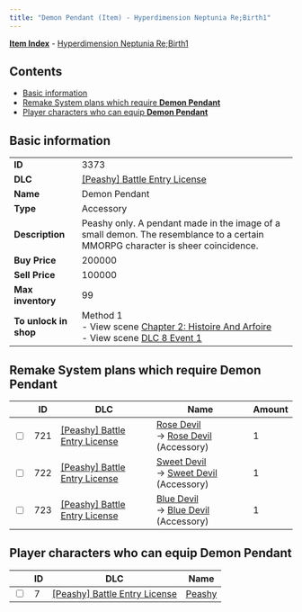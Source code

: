```yaml
---
title: "Demon Pendant (Item) - Hyperdimension Neptunia Re;Birth1"
---
```


[**Item Index**](/neptunia/rb1/item/index.html) - [Hyperdimension Neptunia Re;Birth1](/neptunia/rb1)

## Contents

- [Basic information](#basic-information)
- [Remake System plans which require **Demon Pendant**](#remake-system-plans-which-require-demon-pendant)
- [Player characters who can equip **Demon Pendant**](#player-characters-who-can-equip-demon-pendant)

## Basic information

|   |   |
| -- | -- |
| **ID** | 3373 |
| **DLC** | [[Peashy] Battle Entry License](/neptunia/rb1/dlc/8-peashy.html) |
| **Name** | Demon Pendant |
| **Type** | Accessory |
| **Description** | Peashy only. A pendant made in the image of a small demon. The resemblance to a certain MMORPG character is sheer coincidence. |
| **Buy Price** | 200000 |
| **Sell Price** | 100000 |
| **Max inventory** | 99 |
| **To unlock in shop** | Method 1<br />- View scene [Chapter 2: Histoire And Arfoire](/neptunia/rb1/scene/1-201-chapter-2-histoire-and-arfoire.html)<br />- View scene [DLC 8 Event 1](/neptunia/rb1/scene/8-5020-dlc-8-event-1.html) |

## Remake System plans which require **Demon Pendant**

|    | ID | DLC | Name | Amount |
| -- | -- | --- | ---- | ------ |
| <input type="checkbox" id="rb1-remake-8-721" class="trackbox" /> | 721 | [[Peashy] Battle Entry License](/neptunia/rb1/dlc/8-peashy.html) | [Rose Devil](/neptunia/rb1/remake/8-721-rose-devil.html)<br />→ [Rose Devil](/neptunia/rb1/item/8-3374-rose-devil.html) (Accessory) | 1 |
| <input type="checkbox" id="rb1-remake-8-722" class="trackbox" /> | 722 | [[Peashy] Battle Entry License](/neptunia/rb1/dlc/8-peashy.html) | [Sweet Devil](/neptunia/rb1/remake/8-722-sweet-devil.html)<br />→ [Sweet Devil](/neptunia/rb1/item/8-3375-sweet-devil.html) (Accessory) | 1 |
| <input type="checkbox" id="rb1-remake-8-723" class="trackbox" /> | 723 | [[Peashy] Battle Entry License](/neptunia/rb1/dlc/8-peashy.html) | [Blue Devil](/neptunia/rb1/remake/8-723-blue-devil.html)<br />→ [Blue Devil](/neptunia/rb1/item/8-3376-blue-devil.html) (Accessory) | 1 |

## Player characters who can equip **Demon Pendant**

|    | ID | DLC | Name |
| -- | -- | --- | ---- |
| <input type="checkbox" id="rb1-player-8-7" class="trackbox" /> | 7 | [[Peashy] Battle Entry License](/neptunia/rb1/dlc/8-peashy.html) | [Peashy](/neptunia/rb1/player/8-7-peashy.html) |